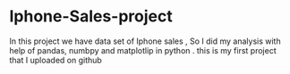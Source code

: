 # Iphone-Sales-project
In this project we have data set of Iphone sales , So I did my analysis with help of pandas, numbpy and matplotlip in python . this is my first project that I uploaded on github
